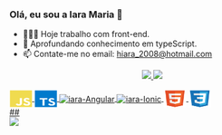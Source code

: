 ### Olá, eu sou a Iara Maria 👋

- 👩🏽‍💻 Hoje trabalho com front-end. 
- 📘 Aprofundando conhecimento em typeScript.
- 📫 Contate-me no email: hiara_2008@hotmail.com

<div align="center">
  <a href="https://github.com/iarawatson2">
<img height="180em" src="https://github-readme-stats.vercel.app/api?username=iarawatson2&show_icons=true&theme=dracula&include_all_commits=true&count_private=true"/>
  <img height="180em" src="https://github-readme-stats.vercel.app/api/top-langs/?username=iarawatson2&layout=compact&langs_count=7&theme=dracula"/>
</div>
  <div style="display: inline_block"><br>
  <img align="center" alt="iara-Js" height="30" width="40" src="https://raw.githubusercontent.com/devicons/devicon/master/icons/javascript/javascript-plain.svg">
  <img align="center" alt="iara-Ts" height="30" width="40" src="https://raw.githubusercontent.com/devicons/devicon/master/icons/typescript/typescript-plain.svg">
  <img align="center" alt="iara-Angular" height="30" width="40" src="https://cdn.jsdelivr.net/gh/devicons/devicon/icons/angularjs/angularjs-original.svg">
  <img align="center" alt="iara-Ionic" height="30" width="40" src="https://cdn.jsdelivr.net/gh/devicons/devicon/icons/ionic/ionic-original.svg" />
  <img align="center" alt="iara-HTML" height="30" width="40" src="https://raw.githubusercontent.com/devicons/devicon/master/icons/html5/html5-original.svg">
  <img align="center" alt="iara-CSS" height="30" width="40" src="https://raw.githubusercontent.com/devicons/devicon/master/icons/css3/css3-original.svg">
</div> 
 ##
 
<div> 
  <a href="https://www.linkedin.com/in/iara-m-4240911a2/https://www.linkedin.com/in/iara-m-4240911a2/" target="_blank"><img src="https://img.shields.io/badge/-LinkedIn-%230077B5?style=for-the-badge&logo=linkedin&logoColor=white" target="_blank"></a> 
</div>
